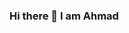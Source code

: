 ### Hi there 👋 I am Ahmad

<!--
**ahmad-amin-farooq/ahmad-amin-farooq** is a ✨ _special_ ✨ repository because its `README.md` (this file) appears on your GitHub profile.

Here are some ideas to get you started:

•	🔭 I work on Data Extraction, ETL/ELT, Data Pipelines, Data Analytics, and Web Automation
•	🌱 I’m currently learning a lot of cool things, like AirFlow, dbt, GA4, and other tools
•	👯 I’m always looking to collaborate on interesting data-related projects and would love to get in touch
•	🤔 I’m looking for help with ...
•	💬 Ask me about ...
•	📫 How to reach me: Social Media Handles
•	😄 Pronouns: He/They
•	⚡ Fun fact: ...
